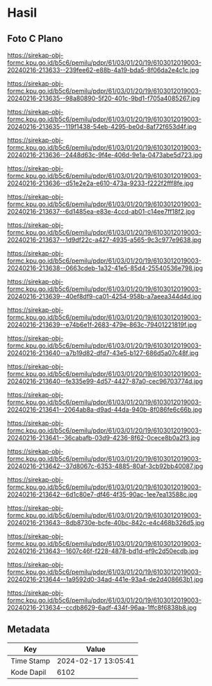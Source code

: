 # Hasil

## Foto C Plano

https://sirekap-obj-formc.kpu.go.id/b5c6/pemilu/pdpr/61/03/01/20/19/6103012019003-20240216-213633--239fee62-e88b-4a19-bda5-8f06da2e4c1c.jpg

https://sirekap-obj-formc.kpu.go.id/b5c6/pemilu/pdpr/61/03/01/20/19/6103012019003-20240216-213635--98a80890-5f20-401c-9bd1-f705a4085267.jpg

https://sirekap-obj-formc.kpu.go.id/b5c6/pemilu/pdpr/61/03/01/20/19/6103012019003-20240216-213635--119f1438-54eb-4295-be0d-8af72f653d4f.jpg

https://sirekap-obj-formc.kpu.go.id/b5c6/pemilu/pdpr/61/03/01/20/19/6103012019003-20240216-213636--2448d63c-9f4e-406d-9e1a-0473abe5d723.jpg

https://sirekap-obj-formc.kpu.go.id/b5c6/pemilu/pdpr/61/03/01/20/19/6103012019003-20240216-213636--d51e2e2a-e610-473a-9233-f222f2fff8fe.jpg

https://sirekap-obj-formc.kpu.go.id/b5c6/pemilu/pdpr/61/03/01/20/19/6103012019003-20240216-213637--6d1485ea-e83e-4ccd-ab01-c14ee7ff18f2.jpg

https://sirekap-obj-formc.kpu.go.id/b5c6/pemilu/pdpr/61/03/01/20/19/6103012019003-20240216-213637--1d9df22c-a427-4935-a565-9c3c977e9638.jpg

https://sirekap-obj-formc.kpu.go.id/b5c6/pemilu/pdpr/61/03/01/20/19/6103012019003-20240216-213638--0663cdeb-1a32-41e5-85d4-25540536e798.jpg

https://sirekap-obj-formc.kpu.go.id/b5c6/pemilu/pdpr/61/03/01/20/19/6103012019003-20240216-213639--40ef8df9-ca01-4254-958b-a7aeea344d4d.jpg

https://sirekap-obj-formc.kpu.go.id/b5c6/pemilu/pdpr/61/03/01/20/19/6103012019003-20240216-213639--e74b6e1f-2683-479e-863c-79401221819f.jpg

https://sirekap-obj-formc.kpu.go.id/b5c6/pemilu/pdpr/61/03/01/20/19/6103012019003-20240216-213640--a7b19d82-dfd7-43e5-b127-686d5a07c48f.jpg

https://sirekap-obj-formc.kpu.go.id/b5c6/pemilu/pdpr/61/03/01/20/19/6103012019003-20240216-213640--fe335e99-4d57-4427-87a0-cec96703774d.jpg

https://sirekap-obj-formc.kpu.go.id/b5c6/pemilu/pdpr/61/03/01/20/19/6103012019003-20240216-213641--2064ab8a-d9ad-44da-940b-8f086fe6c66b.jpg

https://sirekap-obj-formc.kpu.go.id/b5c6/pemilu/pdpr/61/03/01/20/19/6103012019003-20240216-213641--36cabafb-03d9-4236-8f62-0cece8b0a2f3.jpg

https://sirekap-obj-formc.kpu.go.id/b5c6/pemilu/pdpr/61/03/01/20/19/6103012019003-20240216-213642--37d8067c-6353-4885-80af-3cb92bb40087.jpg

https://sirekap-obj-formc.kpu.go.id/b5c6/pemilu/pdpr/61/03/01/20/19/6103012019003-20240216-213642--6d1c80e7-df46-4f35-90ac-1ee7ea13588c.jpg

https://sirekap-obj-formc.kpu.go.id/b5c6/pemilu/pdpr/61/03/01/20/19/6103012019003-20240216-213643--8db8730e-bcfe-40bc-842c-e4c468b326d5.jpg

https://sirekap-obj-formc.kpu.go.id/b5c6/pemilu/pdpr/61/03/01/20/19/6103012019003-20240216-213643--1607c46f-f228-4878-bd1d-ef9c2d50ecdb.jpg

https://sirekap-obj-formc.kpu.go.id/b5c6/pemilu/pdpr/61/03/01/20/19/6103012019003-20240216-213644--1a9592d0-34ad-441e-93a4-de2d408663b1.jpg

https://sirekap-obj-formc.kpu.go.id/b5c6/pemilu/pdpr/61/03/01/20/19/6103012019003-20240216-213634--ccdb8629-6adf-434f-96aa-1ffc8f6838b8.jpg


## Metadata

| Key        | Value               |
| ---------- | ------------------- |
| Time Stamp | 2024-02-17 13:05:41 |
| Kode Dapil | 6102                |



